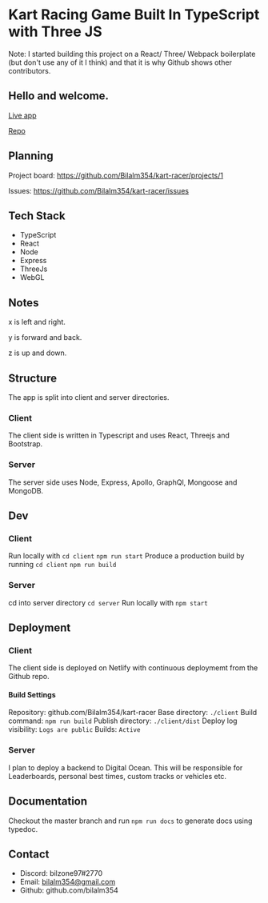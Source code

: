# Kart Racing Game Built In TypeScript with Three JS

Note: I started building this project on a React/ Three/ Webpack boilerplate (but don't use any of it I think) and that it is why Github shows other contributors. 

## Hello and welcome.

[Live app](https://kart-racer.netlify.com)

[Repo](https://github.com/Bilalm354/kart-racer)

## Planning

Project board: https://github.com/Bilalm354/kart-racer/projects/1

Issues: https://github.com/Bilalm354/kart-racer/issues

## Tech Stack 
- TypeScript
- React 
- Node 
- Express 
- ThreeJs
- WebGL

## Notes

x is left and right.  

y is forward and back.  

z is up and down. 

## Structure 

The app is split into client and server directories. 

### Client

The client side is written in Typescript and uses React, Threejs and Bootstrap. 

### Server

The server side uses Node, Express, Apollo, GraphQl, Mongoose and MongoDB.

## Dev

### Client

Run locally with
 `cd client`
 `npm run start`
Produce a production build by running
 `cd client`
 `npm run build`

### Server

cd into server directory 
 `cd server`
Run locally with 
 `npm start`

## Deployment 

### Client

The client side is deployed on Netlify with continuous deploymemt from the Github repo. 

#### Build Settings

Repository: github.com/Bilalm354/kart-racer
Base directory: `./client`
Build command: `npm run build`
Publish directory: `./client/dist`
Deploy log visibility: `Logs are public`
Builds: `Active`

### Server

I plan to deploy a backend to Digital Ocean. This will be responsible for Leaderboards, personal best times, custom tracks or vehicles etc. 

## Documentation

Checkout the master branch and run `npm run docs` to generate docs using typedoc.

## Contact

*   Discord: bilzone97#2770
*   Email: bilalm354@gmail.com
*   Github: github.com/bilalm354
